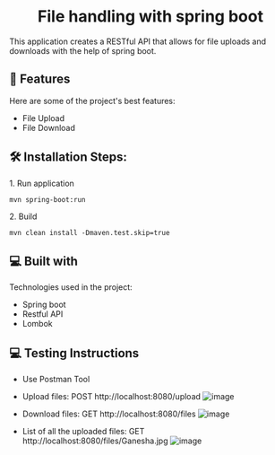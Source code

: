 <h1 align="center" id="title">File handling with spring boot</h1>

<p id="description">This application creates a RESTful API that allows for file uploads and downloads with the help of spring boot.</p>

  
  
<h2>🧐 Features</h2>

Here are some of the project's best features:

*   File Upload
*   File Download
  
<h2>🛠️ Installation Steps:</h2>

<p>1. Run application</p>

```
mvn spring-boot:run
```

<p>2. Build</p>

```
mvn clean install -Dmaven.test.skip=true
```

 
<h2>💻 Built with</h2>

Technologies used in the project:

*   Spring boot 
*   Restful API
*   Lombok

<h2>💻 Testing Instructions</h2>

* Use Postman Tool
* Upload files: POST  http://localhost:8080/upload
  ![image](https://github.com/thegeekplanets/springboot-file-handling/assets/155982233/85e385be-f700-4442-af6e-f16727796c17)

* Download files: GET http://localhost:8080/files
  ![image](https://github.com/thegeekplanets/springboot-file-handling/assets/155982233/068e54bc-3c6a-45ab-9bbb-e504e3d3c1b1)

* List of all the uploaded files: GET http://localhost:8080/files/Ganesha.jpg
  ![image](https://github.com/thegeekplanets/springboot-file-handling/assets/155982233/87ad3154-ead6-4211-a88a-4c5411008f4b)
 
